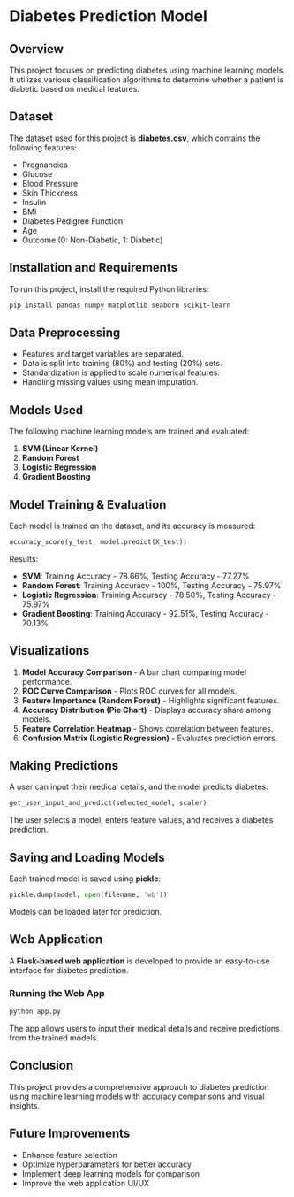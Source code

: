 # Diabetes Prediction Model

## Overview
This project focuses on predicting diabetes using machine learning models. It utilizes various classification algorithms to determine whether a patient is diabetic based on medical features.

## Dataset
The dataset used for this project is **diabetes.csv**, which contains the following features:
- Pregnancies
- Glucose
- Blood Pressure
- Skin Thickness
- Insulin
- BMI
- Diabetes Pedigree Function
- Age
- Outcome (0: Non-Diabetic, 1: Diabetic)

## Installation and Requirements
To run this project, install the required Python libraries:
```bash
pip install pandas numpy matplotlib seaborn scikit-learn
```

## Data Preprocessing
- Features and target variables are separated.
- Data is split into training (80%) and testing (20%) sets.
- Standardization is applied to scale numerical features.
- Handling missing values using mean imputation.

## Models Used
The following machine learning models are trained and evaluated:
1. **SVM (Linear Kernel)**
2. **Random Forest**
3. **Logistic Regression**
4. **Gradient Boosting**

## Model Training & Evaluation
Each model is trained on the dataset, and its accuracy is measured:
```python
accuracy_score(y_test, model.predict(X_test))
```
Results:
- **SVM**: Training Accuracy - 78.66%, Testing Accuracy - 77.27%
- **Random Forest**: Training Accuracy - 100%, Testing Accuracy - 75.97%
- **Logistic Regression**: Training Accuracy - 78.50%, Testing Accuracy - 75.97%
- **Gradient Boosting**: Training Accuracy - 92.51%, Testing Accuracy - 70.13%

## Visualizations
1. **Model Accuracy Comparison** - A bar chart comparing model performance.
2. **ROC Curve Comparison** - Plots ROC curves for all models.
3. **Feature Importance (Random Forest)** - Highlights significant features.
4. **Accuracy Distribution (Pie Chart)** - Displays accuracy share among models.
5. **Feature Correlation Heatmap** - Shows correlation between features.
6. **Confusion Matrix (Logistic Regression)** - Evaluates prediction errors.

## Making Predictions
A user can input their medical details, and the model predicts diabetes:
```python
get_user_input_and_predict(selected_model, scaler)
```
The user selects a model, enters feature values, and receives a diabetes prediction.

## Saving and Loading Models
Each trained model is saved using **pickle**:
```python
pickle.dump(model, open(filename, 'wb'))
```
Models can be loaded later for prediction.

## Web Application
A **Flask-based web application** is developed to provide an easy-to-use interface for diabetes prediction.

### Running the Web App
```bash
python app.py
```
The app allows users to input their medical details and receive predictions from the trained models.

## Conclusion
This project provides a comprehensive approach to diabetes prediction using machine learning models with accuracy comparisons and visual insights.

## Future Improvements
- Enhance feature selection
- Optimize hyperparameters for better accuracy
- Implement deep learning models for comparison
- Improve the web application UI/UX


